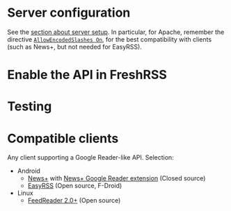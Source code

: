 # Server configuration

See the [section about server setup](01_Installation.md).
In particular, for Apache, remember the directive [`AllowEncodedSlashes On`](http://httpd.apache.org/docs/trunk/mod/core.html#allowencodedslashes),
for the best compatibility with clients (such as News+, but not needed for EasyRSS).

# Enable the API in FreshRSS


# Testing


# Compatible clients

Any client supporting a Google Reader-like API. Selection:

* Android
	* [News+](https://play.google.com/store/apps/details?id=com.noinnion.android.newsplus) with [News+ Google Reader extension](https://play.google.com/store/apps/details?id=com.noinnion.android.newsplus.extension.google_reader) (Closed source)
	* [EasyRSS](https://github.com/Alkarex/EasyRSS) (Open source, F-Droid)
* Linux
	* [FeedReader 2.0+](https://jangernert.github.io/FeedReader/) (Open source)
